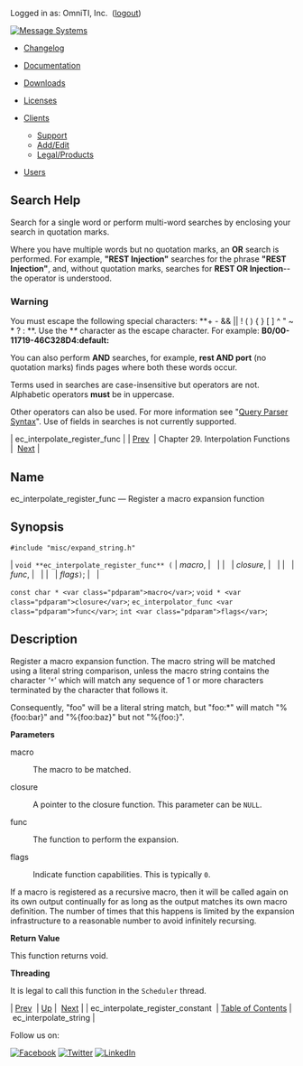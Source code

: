 Logged in as: OmniTI, Inc.  ([logout](https://support.messagesystems.com/logout.php))

[![Message Systems](https://support.messagesystems.com/images/ms-white205.png)](https://support.messagesystems.com/start.php) 

*   [Changelog](https://support.messagesystems.com/start.php?show=changelog)
*   [Documentation](https://support.messagesystems.com/docs/)
*   [Downloads](https://support.messagesystems.com/start.php)

*   [Licenses](https://support.messagesystems.com/license_summary.php)
*   <a href="">Clients</a>
    *   [Support](https://support.messagesystems.com/cs.php)
    *   [Add/Edit](https://support.messagesystems.com/edit_client.php)
    *   [Legal/Products](https://support.messagesystems.com/edit_products.php)
*   [Users](https://support.messagesystems.com/edit_customer.php)

## Search Help

Search for a single word or perform multi-word searches by enclosing your search in quotation marks.

Where you have multiple words but no quotation marks, an **OR** search is performed. For example, **"REST Injection"** searches for the phrase **"REST Injection"**, and, without quotation marks, searches for **REST OR Injection**--the operator is understood.

### Warning

You must escape the following special characters: **+ - && || ! ( ) { } [ ] ^ " ~ * ? : \**. Use the **\** character as the escape character. For example: **B0/00-11719-46C328D4\:default\:**

You can also perform **AND** searches, for example, **rest AND port** (no quotation marks) finds pages where both these words occur.

Terms used in searches are case-insensitive but operators are not. Alphabetic operators **must** be in uppercase.

Other operators can also be used. For more information see "[Query Parser Syntax](https://lucene.apache.org/core/old_versioned_docs/versions/3_0_0/queryparsersyntax.html)". Use of fields in searches is not currently supported.

| ec_interpolate_register_func |
| [Prev](apis.ec_interpolate_register_constant.php)  | Chapter 29. Interpolation Functions |  [Next](apis.ec_interpolate_string.php) |

<a name="apis.ec_interpolate_register_func"></a>
## Name

ec_interpolate_register_func — Register a macro expansion function

## Synopsis

`#include "misc/expand_string.h"`

| `void **ec_interpolate_register_func** (` | <var class="pdparam">macro</var>, |   |
|   | <var class="pdparam">closure</var>, |   |
|   | <var class="pdparam">func</var>, |   |
|   | <var class="pdparam">flags</var>`)`; |   |

`const char * <var class="pdparam">macro</var>`;
`void * <var class="pdparam">closure</var>`;
`ec_interpolator_func <var class="pdparam">func</var>`;
`int <var class="pdparam">flags</var>`;<a name="idp25948144"></a>
## Description

Register a macro expansion function. The macro string will be matched using a literal string comparison, unless the macro string contains the character ‘`*`’ which will match any sequence of 1 or more characters terminated by the character that follows it.

Consequently, "foo" will be a literal string match, but "foo:*" will match "%{foo:bar}" and "%{foo:baz}" but not "%{foo:}".

**Parameters**

<dl class="variablelist">

<dt>macro</dt>

<dd>

The macro to be matched.

</dd>

<dt>closure</dt>

<dd>

A pointer to the closure function. This parameter can be `NULL`.

</dd>

<dt>func</dt>

<dd>

The function to perform the expansion.

</dd>

<dt>flags</dt>

<dd>

Indicate function capabilities. This is typically `0`.

</dd>

</dl>

If a macro is registered as a recursive macro, then it will be called again on its own output continually for as long as the output matches its own macro definition. The number of times that this happens is limited by the expansion infrastructure to a reasonable number to avoid infinitely recursing.

**Return Value**

This function returns void.

**Threading**

It is legal to call this function in the `Scheduler` thread.

| [Prev](apis.ec_interpolate_register_constant.php)  | [Up](interpolation.php) |  [Next](apis.ec_interpolate_string.php) |
| ec_interpolate_register_constant  | [Table of Contents](index.php) |  ec_interpolate_string |

Follow us on:

[![Facebook](https://support.messagesystems.com/images/icon-facebook.png)](http://www.facebook.com/messagesystems) [![Twitter](https://support.messagesystems.com/images/icon-twitter.png)](http://twitter.com/#!/MessageSystems) [![LinkedIn](https://support.messagesystems.com/images/icon-linkedin.png)](http://www.linkedin.com/company/message-systems)